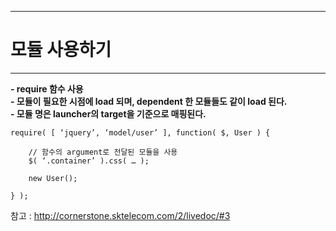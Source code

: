<!--
{
	"title": "모듈 사용하기",
	"group": 1,
	"order": 9
}
-->

-----------------------

# 모듈 사용하기  #

-----------------------

**- require 함수 사용**  
**- 모듈이 필요한 시점에 load 되며, dependent 한 모듈들도 같이 load 된다.**  
**- 모듈 명은 launcher의 target을 기준으로 매핑된다.**


	require( [ ‘jquery’, ‘model/user’ ], function( $, User ) {

		// 함수의 argument로 전달된 모듈을 사용
		$( ‘.container’ ).css( … );

		new User();

	} );

참고 : <http://cornerstone.sktelecom.com/2/livedoc/#3>
